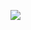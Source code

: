 <p align="left">
  <a href = "https://www.boot.dev/u/divyanshuio">
  <img src="https://api.boot.dev/v1/users/public/08dba7b6-57ec-42d3-a0a7-5911e957505c/thumbnail" >
  </a>
</p>

